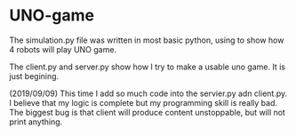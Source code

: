 # UNO-game

The simulation.py file was written in most basic python, using to show how 4 robots will play UNO game.

The client.py and server.py show how I try to make a usable uno game. It is just begining.

(2019/09/09) This time I add so much code into the servier.py adn client.py. I believe that my logic is complete but my programming skill is really bad. The biggest bug is that client will produce content unstoppable, but will not print anything.
